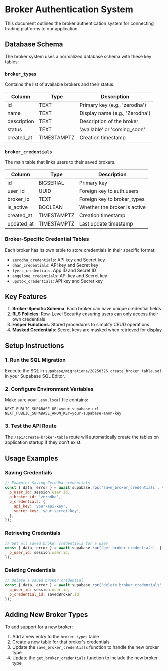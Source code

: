 # Broker Authentication System

This document outlines the broker authentication system for connecting trading platforms to our application.

## Database Schema

The broker system uses a normalized database schema with these key tables:

### `broker_types`

Contains the list of available brokers and their status.

| Column      | Type        | Description                    |
| ----------- | ----------- | ------------------------------ |
| id          | TEXT        | Primary key (e.g., 'zerodha')  |
| name        | TEXT        | Display name (e.g., 'Zerodha') |
| description | TEXT        | Description of the broker      |
| status      | TEXT        | 'available' or 'coming_soon'   |
| created_at  | TIMESTAMPTZ | Creation timestamp             |

### `broker_credentials`

The main table that links users to their saved brokers.

| Column     | Type        | Description                  |
| ---------- | ----------- | ---------------------------- |
| id         | BIGSERIAL   | Primary key                  |
| user_id    | UUID        | Foreign key to auth.users    |
| broker_id  | TEXT        | Foreign key to broker_types  |
| is_active  | BOOLEAN     | Whether the broker is active |
| created_at | TIMESTAMPTZ | Creation timestamp           |
| updated_at | TIMESTAMPTZ | Last update timestamp        |

### Broker-Specific Credential Tables

Each broker has its own table to store credentials in their specific format:

- `zerodha_credentials`: API key and Secret key
- `dhan_credentials`: API key and Secret key
- `fyers_credentials`: App ID and Secret ID
- `angelone_credentials`: API key and Secret key
- `upstox_credentials`: API key and Secret key

## Key Features

1. **Broker-Specific Schema**: Each broker can have unique credential fields
2. **RLS Policies**: Row-Level Security ensuring users can only access their own credentials
3. **Helper Functions**: Stored procedures to simplify CRUD operations
4. **Masked Credentials**: Secret keys are masked when retrieved for display

## Setup Instructions

### 1. Run the SQL Migration

Execute the SQL in `supabase/migrations/20250326_create_broker_table.sql` in your Supabase SQL Editor.

### 2. Configure Environment Variables

Make sure your `.env.local` file contains:

```
NEXT_PUBLIC_SUPABASE_URL=your-supabase-url
NEXT_PUBLIC_SUPABASE_ANON_KEY=your-supabase-anon-key
```

### 3. Test the API Route

The `/api/create-broker-table` route will automatically create the tables on application startup if they don't exist.

## Usage Examples

### Saving Credentials

```javascript
// Example: Saving Zerodha credentials
const { data, error } = await supabase.rpc('save_broker_credentials', {
  p_user_id: session.user.id,
  p_broker_id: 'zerodha',
  p_credentials: {
    api_key: 'your-api-key',
    secret_key: 'your-secret-key',
  },
});
```

### Retrieving Credentials

```javascript
// Get all saved broker credentials for a user
const { data, error } = await supabase.rpc('get_broker_credentials', {
  p_user_id: session.user.id,
});
```

### Deleting Credentials

```javascript
// Delete a saved broker credential
const { data, error } = await supabase.rpc('delete_broker_credentials', {
  p_user_id: session.user.id,
  p_credential_id: savedBroker.id,
});
```

## Adding New Broker Types

To add support for a new broker:

1. Add a new entry to the `broker_types` table
2. Create a new table for that broker's credentials
3. Update the `save_broker_credentials` function to handle the new broker type
4. Update the `get_broker_credentials` function to include the new broker type
